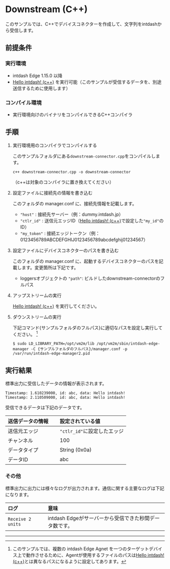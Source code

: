 Downstream (C++)
================

このサンプルでは、C++でデバイスコネクターを作成して、文字列をintdashから受信します。

## 前提条件

### 実行環境
- intdash Edge 1.15.0 以降
- [Hello intdash! (c++)](../hello-intdash/README_ja.md) を実行可能（このサンプルが受信するデータを、別途送信するために使用します）

### コンパイル環境
- 実行環境向けのバイナリをコンパイルできるC++コンパイラ

## 手順

1. 実行環境用のコンパイラでコンパイルする

    このサンプルフォルダにある`downstream-connector.cpp`をコンパイルします。
    ```
    c++ downstream-connector.cpp -o downstream-connector
    ``` 
    （c++は対象のコンパイラに置き換えてください）

2. 設定ファイルに接続先の情報を書き込む

    このフォルダの manager.conf に、接続先情報を記載します。
    
    - `"host"` : 接続先サーバー（例：dummy.intdash.jp）
    - `"ctlr_id"` : 送信元エッジID（[Hello intdash! (c++)](../hello-intdash/README_ja.md)で設定した`"my_id"`のID）
    - `"my_token"` : 接続エッジトークン（例：0123456789ABCDEFGHIJ0123456789abcdefghij01234567）

3. 設定ファイルにデバイスコネクターのパスを書き込む

    このフォルダの manager.conf に、起動するデバイスコネクターのパスを記載します。変更箇所は下記です。

    - loggersオブジェクトの `"path"`: ビルドしたdownstream-connectorのフルパス

4. アップストリームの実行

    [Hello intdash! (c++)](../hello-intdash/README_ja.md) を実行してください。

5. ダウンストリームの実行

    下記コマンド{サンプルフォルダのフルパス}に適切なパスを設定し実行してください。 [^1]

    ```
    $ sudo LD_LIBRARY_PATH=/opt/vm2m/lib /opt/vm2m/sbin/intdash-edge-manager -C {サンプルフォルダのフルパス}/manager.conf -p /var/run/intdash-edge-manager2.pid
    ```

## 実行結果

標準出力に受信したデータの情報が表示されます。

```
Timestamp: 1.610239000, id: abc, data: Hello intdash!
Timestamp: 2.110509000, id: abc, data: Hello intdash!
```

受信できるデータは下記のデータです。

| 送信データの情報    　| 設定されている値          |
|:-------------------|:-----------------------|
| 送信元エッジ         | `"ctlr_id"`に設定したエッジ |
| チャンネル           | 100                    |
| データタイプ         | String (0x0a)          |
| データID            | abc                    |


### その他

標準出力に出力には様々なログが出力されます。通信に関する主要なログは下記になります。

| ログ                                                 | 意味                                                                              |
|:----------------------------------------------------|:----------------------------------------------------------------------------------|
| `Receive 2 units`      | intdash Edgeがサーバーから受信できた秒間データ数です。                          |

---
[^1]: このサンプルでは、複数の intdash Edge Agnet を一つのターゲットデバイス上で動作させるために、Agentが使用するファイルのパスは[Hello intdash! (c++)](../hello-intdash/README_ja.md)とは異なるパスになるように設定してあります。